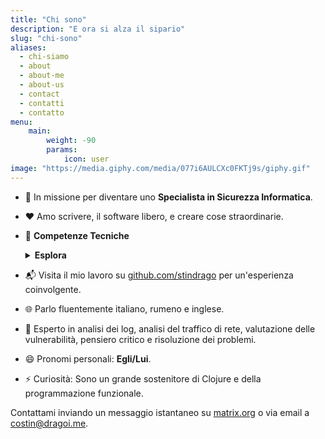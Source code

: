 ```yaml
---
title: "Chi sono"
description: "E ora si alza il sipario"
slug: "chi-sono"
aliases:
  - chi-siamo
  - about
  - about-me
  - about-us
  - contact
  - contatti
  - contatto
menu:
    main: 
        weight: -90
        params:
            icon: user
image: "https://media.giphy.com/media/077i6AULCXc0FKTj9s/giphy.gif"
---
```

 
- 👤 In missione per diventare uno **Specialista in Sicurezza Informatica**.
- ❤️ Amo scrivere, il software libero, e creare cose straordinarie.
- 🎯 **Competenze Tecniche** <details><summary><b>Esplora</b></summary>
  <p>
  
  | **Categoria**           | **Tecnologie**                                                                                   |
  |------------------------|----------------------------------------------------------------------------------------------------|
  | **Scripting**          | Babashka, BASH, SQL, Clojure, JavaScript                                                           |
  | **Frontend**           | HTML, TailwindCSS, ClojureScript, React, Vite, CSS, Markdown                                       |
  | **Backend**            | JVM, Nginx, Hugo, NodeJS                                                                           |
  | **Cloud**              | Netlify, Nextcloud, Heroku, GitHub, GitLab                                                         |
  | **DevOps**             | Docker, Gitea, Raspberry PI, JVM, CI/CD                                                            |
  | **OS**                 | Linux, MacOS, Windows, Ubuntu, Arch Linux, Kali Linux, ParrotOS, iOS, Android, LineageOS, Raspbian |
  | **Security**           | Wireshark, nmap, Metasploit, OpenSSH, UFW Firewall, SSH, certbot, GPG/PGP, pihole                  |
  | **Editors**            | Emacs, VIM, VSCode                                                                                 |
  | **Tools & Frameworks** | TailwindCSS, Hugo, Wordpress, LaTeX, ChatGPT                                                       |

  </p></details>
- 📬 Visita il mio lavoro su [github.com/stindrago](https://github.com/stindrago) per un'esperienza coinvolgente.
- 🌐 Parlo fluentemente italiano, rumeno e inglese.
- 👀 Esperto in analisi dei log, analisi del traffico di rete, valutazione delle vulnerabilità, pensiero critico e risoluzione dei problemi.
- 😄 Pronomi personali: **Egli/Lui**.
- ⚡️ Curiosità: Sono un grande sostenitore di Clojure e della programmazione funzionale.

Contattami inviando un messaggio istantaneo su [matrix.org](https://matrix.to/#/@stindrago:matrix.org) o via email a [costin@dragoi.me](mailto:costin@dragoi.me).
